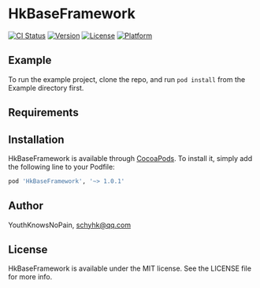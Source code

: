 # HkBaseFramework

[![CI Status](https://img.shields.io/travis/schyhk@qq.com/HkBaseFramework.svg?style=flat)](https://travis-ci.org/schyhk@qq.com/HkBaseFramework)
[![Version](https://img.shields.io/cocoapods/v/HkBaseFramework.svg?style=flat)](https://cocoapods.org/pods/HkBaseFramework)
[![License](https://img.shields.io/cocoapods/l/HkBaseFramework.svg?style=flat)](https://cocoapods.org/pods/HkBaseFramework)
[![Platform](https://img.shields.io/cocoapods/p/HkBaseFramework.svg?style=flat)](https://cocoapods.org/pods/HkBaseFramework)

## Example

To run the example project, clone the repo, and run `pod install` from the Example directory first.

## Requirements

## Installation

HkBaseFramework is available through [CocoaPods](https://cocoapods.org). To install
it, simply add the following line to your Podfile:

```ruby
pod 'HkBaseFramework', '~> 1.0.1'
```

## Author

YouthKnowsNoPain, schyhk@qq.com

## License

HkBaseFramework is available under the MIT license. See the LICENSE file for more info.
